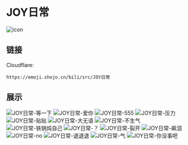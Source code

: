 # JOY日常
![icon](https://emoji.shojo.cn/bili/src/JOY日常/icon.png)
## 链接
Cloudflare:
```
https://emoji.shojo.cn/bili/src/JOY日常
```
## 展示
![JOY日常-等一下](https://emoji.shojo.cn/bili/src/JOY日常/JOY日常-等一下.png)
![JOY日常-爱你](https://emoji.shojo.cn/bili/src/JOY日常/JOY日常-爱你.png)
![JOY日常-555](https://emoji.shojo.cn/bili/src/JOY日常/JOY日常-555.png)
![JOY日常-压力](https://emoji.shojo.cn/bili/src/JOY日常/JOY日常-压力.png)
![JOY日常-贴贴](https://emoji.shojo.cn/bili/src/JOY日常/JOY日常-贴贴.png)
![JOY日常-大无语](https://emoji.shojo.cn/bili/src/JOY日常/JOY日常-大无语.png)
![JOY日常-不生气](https://emoji.shojo.cn/bili/src/JOY日常/JOY日常-不生气.png)
![JOY日常-铁锅炖自己](https://emoji.shojo.cn/bili/src/JOY日常/JOY日常-铁锅炖自己.png)
![JOY日常-？](https://emoji.shojo.cn/bili/src/JOY日常/JOY日常-？.png)
![JOY日常-裂开](https://emoji.shojo.cn/bili/src/JOY日常/JOY日常-裂开.png)
![JOY日常-飙泪](https://emoji.shojo.cn/bili/src/JOY日常/JOY日常-飙泪.png)
![JOY日常-no](https://emoji.shojo.cn/bili/src/JOY日常/JOY日常-no.png)
![JOY日常-退退退](https://emoji.shojo.cn/bili/src/JOY日常/JOY日常-退退退.png)
![JOY日常-气](https://emoji.shojo.cn/bili/src/JOY日常/JOY日常-气.png)
![JOY日常-你没事吧](https://emoji.shojo.cn/bili/src/JOY日常/JOY日常-你没事吧.png)
